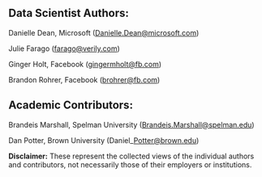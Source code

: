 ## Data Scientist Authors:

Danielle Dean, Microsoft (Danielle.Dean@microsoft.com)

Julie Farago (farago@verily.com)

Ginger Holt, Facebook (gingermholt@fb.com) 

Brandon Rohrer, Facebook (brohrer@fb.com)


## Academic Contributors:

Brandeis Marshall, Spelman University (Brandeis.Marshall@spelman.edu)

Dan Potter, Brown University (Daniel\_Potter@brown.edu)


**Disclaimer:** These represent the collected views of the individual authors and contributors,
not necessarily those of their employers or institutions.
